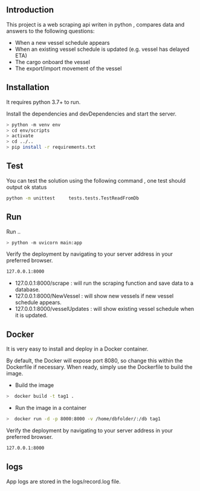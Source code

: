 ## Introduction
This project is a web scraping api writen in python , compares data and answers to the following questions:
- When a new vessel schedule appears
- When an existing vessel schedule is updated (e.g. vessel has delayed ETA)
- The cargo onboard the vessel
- The export/import movement of the vessel

## Installation

It requires python 3.7+ to run.

Install the dependencies and devDependencies and start the server.

```sh
> python -m venv env
> cd env/scripts
> activate
> cd ../..
> pip install -r requirements.txt
```
## Test
You can test the solution using the following command , one test should output ok status
```sh
python -m unittest     tests.tests.TestReadFromDb
```
## Run

Run ..
```sh
> python -m uvicorn main:app
```
Verify the deployment by navigating to your server address in
your preferred browser.
```sh
127.0.0.1:8000
```
- 127.0.0.1:8000/scrape  : will run the scraping function and save data to a database.
- 127.0.0.1:8000/NewVessel : will show new vessels if new vessel schedule appears.
- 127.0.0.1:8000/vesselUpdates : will show existing vessel schedule when it is updated.

## Docker

It is very easy to install and deploy in a Docker container.

By default, the Docker will expose port 8080, so change this within the
Dockerfile if necessary. When ready, simply use the Dockerfile to
build the image.
- Build the image
```sh
>  docker build -t tag1 .
```
- Run the image in a container
```sh
>  docker run -d -p 8000:8000 -v /home/dbfolder/:/db tag1
```

Verify the deployment by navigating to your server address in
your preferred browser.
```sh
127.0.0.1:8000
```

## logs
App logs are stored in the logs/record.log file.
